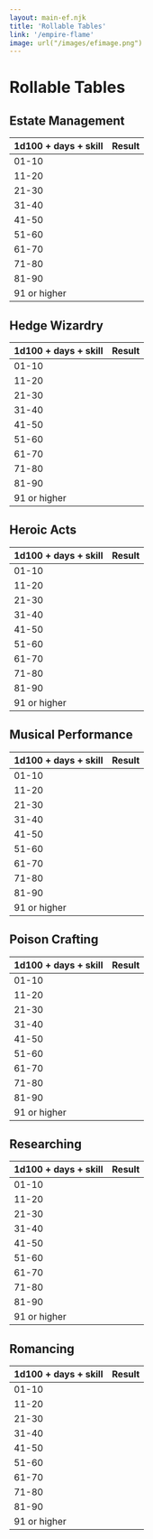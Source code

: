 ```yaml
---
layout: main-ef.njk
title: 'Rollable Tables'
link: '/empire-flame'
image: url("/images/efimage.png")
---
```


# Rollable Tables

## Estate Management

1d100 + days + skill|Result
:---|---
01-10|
11-20|
21-30|
31-40|
41-50|
51-60|
61-70|
71-80|
81-90|
91 or higher|

##  Hedge Wizardry

1d100 + days + skill|Result
:---|---
01-10|
11-20|
21-30|
31-40|
41-50|
51-60|
61-70|
71-80|
81-90|
91 or higher|

## Heroic Acts

1d100 + days + skill|Result
:---|---
01-10|
11-20|
21-30|
31-40|
41-50|
51-60|
61-70|
71-80|
81-90|
91 or higher|

## Musical Performance

1d100 + days + skill|Result
:---|---
01-10|
11-20|
21-30|
31-40|
41-50|
51-60|
61-70|
71-80|
81-90|
91 or higher|

## Poison Crafting

1d100 + days + skill|Result
:---|---
01-10|
11-20|
21-30|
31-40|
41-50|
51-60|
61-70|
71-80|
81-90|
91 or higher|

## Researching

1d100 + days + skill|Result
:---|---
01-10|
11-20|
21-30|
31-40|
41-50|
51-60|
61-70|
71-80|
81-90|
91 or higher|

## Romancing

1d100 + days + skill|Result
:---|---
01-10|
11-20|
21-30|
31-40|
41-50|
51-60|
61-70|
71-80|
81-90|
91 or higher|
